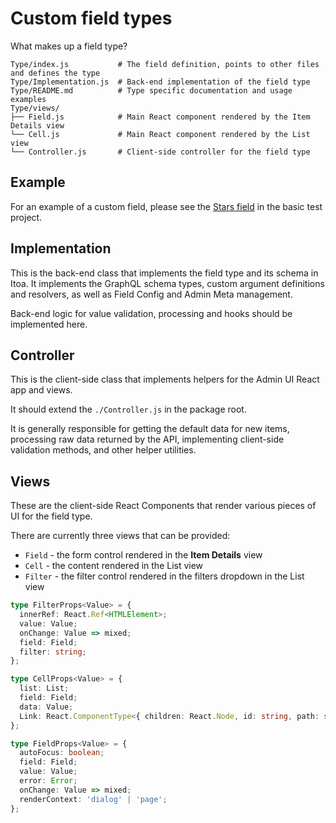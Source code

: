 <!--[meta]
section: guides
title: Custom field types
subSection: advanced
[meta]-->

# Custom field types

What makes up a field type?

```shell allowCopy=false showLanguage=false
Type/index.js           # The field definition, points to other files and defines the type
Type/Implementation.js  # Back-end implementation of the field type
Type/README.md          # Type specific documentation and usage examples
Type/views/
├── Field.js            # Main React component rendered by the Item Details view
└── Cell.js             # Main React component rendered by the List view
└── Controller.js       # Client-side controller for the field type
```

## Example

For an example of a custom field, please see the [Stars field](https://github.com/itoa-vn/itoatree/main/examples/custom-fields/) in the basic test project.

## Implementation

This is the back-end class that implements the field type and its schema in
Itoa. It implements the GraphQL schema types, custom argument definitions
and resolvers, as well as Field Config and Admin Meta management.

Back-end logic for value validation, processing and hooks should be implemented
here.

## Controller

This is the client-side class that implements helpers for the Admin UI React app
and views.

It should extend the `./Controller.js` in the package root.

It is generally responsible for getting the default data for new items,
processing raw data returned by the API, implementing client-side validation
methods, and other helper utilities.

## Views

These are the client-side React Components that render various pieces of UI for
the field type.

There are currently three views that can be provided:

- `Field` - the form control rendered in the **Item Details** view
- `Cell` - the content rendered in the List view
- `Filter` - the filter control rendered in the filters dropdown in the List view

```typescript
type FilterProps<Value> = {
  innerRef: React.Ref<HTMLElement>;
  value: Value;
  onChange: Value => mixed;
  field: Field;
  filter: string;
};

type CellProps<Value> = {
  list: List;
  field: Field;
  data: Value;
  Link: React.ComponentType<{ children: React.Node, id: string, path: string }>;
};

type FieldProps<Value> = {
  autoFocus: boolean;
  field: Field;
  value: Value;
  error: Error;
  onChange: Value => mixed;
  renderContext: 'dialog' | 'page';
};
```
